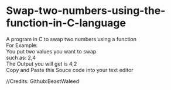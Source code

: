 # Swap-two-numbers-using-the-function-in-C-language
A program in C to swap two numbers using a function<br>
For Example:<br>
You put two values you want to swap<br>
such as: 2,4<br>
The Output you will get is 4,2<br>
Copy and Paste this Souce code into your text editor



//Credits: Github:BeastWaleed
